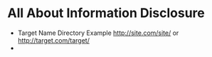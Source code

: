 # All About Information Disclosure

  - Target Name Directory
    Example http://site.com/site/ or http://target.com/target/
  - 

